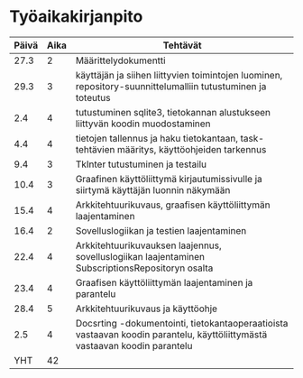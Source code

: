# Työaikakirjanpito

| Päivä | Aika | Tehtävät |
| ----  | ---- | -------- |
| 27.3  |  2   | Määrittelydokumentti |
| 29.3  |  3   | käyttäjän ja siihen liittyvien toimintojen luominen, repository-suunnittelumalliin tutustuminen ja toteutus|
| 2.4   |  4   | tutustuminen sqlite3, tietokannan alustukseen liittyvän koodin muodostaminen |
| 4.4   |  4   | tietojen tallennus ja haku tietokantaan, task-tehtävien määritys, käyttöohjeiden tarkennus |
| 9.4   |  3   | TkInter tutustuminen ja testailu
| 10.4  |  3   | Graafinen käyttöliittymä kirjautumissivulle ja siirtymä käyttäjän luonnin näkymään
| 15.4  |  4   | Arkkitehtuurikuvaus, graafisen käyttöliittymän laajentaminen
| 16.4  |  2   | Sovelluslogiikan ja testien laajentaminen
| 22.4  |  4   | Arkkitehtuurikuvauksen laajennus, sovelluslogiikan laajentaminen SubscriptionsRepositoryn osalta
| 23.4  |  4   | Graafisen käyttöliittymän laajentaminen ja parantelu
| 28.4  |  5   | Arkkitehtuurikuvaus ja käyttöohje
| 2.5   |  4   | Docsrting -dokumentointi, tietokantaoperaatioista vastaavan koodin parantelu, käyttöliittymästä vastaavan koodin parantelu
| YHT   |  42  |
